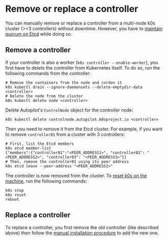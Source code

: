 # Remove or replace a controller

You can manually remove or replace a controller from a multi-node k0s cluster (>=3 controllers) without downtime.
However, you have to [maintain quorum on Etcd](https://etcd.io/docs/v3.3/faq/#why-an-odd-number-of-cluster-members) while doing so.

## Remove a controller

If your controller is also a worker (`k0s controller --enable-worker`), you first have to delete the controller from Kubernetes itself.
To do so, run the following commands from the controller:

```shell
# Remove the containers from the node and cordon it
k0s kubectl drain --ignore-daemonsets --delete-emptydir-data <controller>
# Delete the node from the cluster
k0s kubectl delete node <controller>
```

Delete Autopilot's `ControlNode` object for the controller node:

```console
k0s kubectl delete controlnode.autopilot.k0sproject.io <controller>
```

Then you need to remove it from the Etcd cluster.
For example, if you want to remove `controller01` from a cluster with 3 controllers:

```shell
# First, list the Etcd members
k0s etcd member-list
{"members":{"controller01":"<PEER_ADDRESS1>", "controller02": "<PEER_ADDRESS2>", "controller03": "<PEER_ADDRESS3>"}}
# Then, remove the controller01 using its peer address
k0s etcd leave --peer-address "<PEER_ADDRESS1>"
```

The controller is now removed from the cluster.
To [reset k0s on the machine](reset.md), run the following commands:

```shell
k0s stop
k0s reset
reboot
```

## Replace a controller

To replace a controller, you first remove the old controller (like described above) then follow the [manual installation procedure](k0s-multi-node.md) to add the new one.
